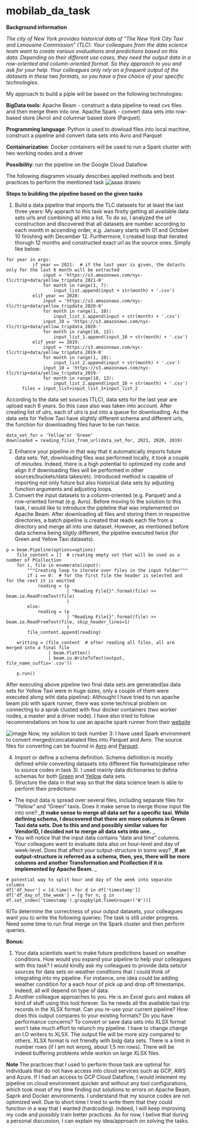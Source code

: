 # mobilab_da_task
**Background information**

_The city of New York provides historical data of "The New York City Taxi and Limousine Commission" (TLC). Your colleagues from the data science team want to create various evaluations and predictions based on this data. Depending on their different use cases, they need the output data in a row-oriented and column-oriented format. So they approach to you and ask for your help. Your colleagues only rely on a frequent output of the datasets in these two formats, so you have a free choice of your specific technologies_.


My approach to build a piple will be based on the following technologies:

**BigData tools**: Apache Beam - construct a data pipeline to read cvs files and then merge them into one. Apache Spark - convert data sets into row-based store (Avro) and columnar based store (Parquet). 

**Programming language**: Python is used to dowload files into local machine, construct a pipeline and convert data sets into Avro and Parquet

**Containarization**: Docker containers will be used to run a Spark cluster with two working nodes and a driver

**Possibility**: run the pipeline on the Google Cloud Dataflow

The following diagramm visually describes applied methods and best practices to perform the mentioned task 
![aaaa drawio](https://user-images.githubusercontent.com/62490672/147796300-4829d01b-8417-461e-938b-e2607d2170ea.png)

**Steps to building the pipeline based on the given tasks**

1) Build a data pipeline that imports the TLC datasets for at least the last three years: My apprach to this task was firstly getting all available data sets urls and combining all into a list. To do so, I analyzed the url construction and discovered that all datasets are number according to each month in accending order, e.g. January starts with 01 and October 10 finishing with December 12. Furthermore, I created loop that iterated thorugh 12 months and constructed exact url as the source ones. Simply like below: 
  ```
  for year in args:
            if year == 2021:  # if the last year is given, the datasts only for the last 6 month will be extracted
                input = 'https://s3.amazonaws.com/nyc-tlc/trip+data/yellow_tripdata_2021-0'
                for month in range(1, 7):
                    input_list.append(input + str(month) + '.csv')
            elif year == 2020:
                input = 'https://s3.amazonaws.com/nyc-tlc/trip+data/yellow_tripdata_2020-0'
                for month in range(1, 10):
                    input_list_1.append(input + str(month) + '.csv')
                input_10 = 'https://s3.amazonaws.com/nyc-tlc/trip+data/yellow_tripdata_2020-'
                for month in range(10, 13):
                    input_list_1.append(input_10 + str(month) + '.csv')
            elif year == 2019:
                input = 'https://s3.amazonaws.com/nyc-tlc/trip+data/yellow_tripdata_2019-0'
                for month in range(1, 10):
                    input_list_2.append(input + str(month) + '.csv')
                input_10 = 'https://s3.amazonaws.com/nyc-tlc/trip+data/yellow_tripdata_2019-'
                for month in range(10, 13):
                    input_list_2.append(input_10 + str(month) + '.csv')
        files = input_list+input_list_1+input_list_2
  ```
  According to the data set sources (TLC), data sets for the last year are upload each 6 years. So this case also was taken into account. After creating list of ulrs, each of ulrs is put into a queue for downloading. As the data sets for Yellow Taxi have slightly different schema and different urls, the function for downloading files have to be run twice. 
  ```
  data_set_for = 'Yellow'or 'Green'
  downloaded = reading_files_from_url(data_set_for, 2021, 2020, 2019)
  ```
  2) Enhance your pipeline in that way that it automatically imports future data sets: Yet, downloading files was performed locally, it took a couple of minuites. Indeed, there is a high potential to optimized my code and align it if downloading files will be performed in other sources/buckets/data lakes/etc. Introduced method is capable of importing not only future but also historical data sets by adjusting function arguments and adjusting loops. 
  3)  Convert the input datasets to a column-oriented (e.g. Parquet) and a row-oriented format (e.g. Avro). Before moving to the solution to this task, I would like to introduce the pipleline that was implemented on Apache Beam. After downloading all files and storing them in respective directories, a batch pipeline is created that reads each file from a directory and merge all into one dataset. However, as mentioned before data schema being sligtly different, the pipeline executed twice (for Green and Yellow Taxi datasets). 

```
p = beam.Pipeline(options=options)
    file_content = []  # creating empty set that will be used as a number of PCollection
    for i, file in enumerate(input):
        """Creating loop to iterate over files in the input folder"""
        if i == 0:  # for the first file the header is selected and for the rest it is omitted
            reading = (p
                       | "Reading File{}".format(file) >> beam.io.ReadFromText(file)
                       )
        else:
            reading = (p
                       | "Reading File{}".format(file) >> beam.io.ReadFromText(file, skip_header_lines=1)
                       )
        file_content.append(reading)

    writting = (file_content  # after reading all files, all are merged into a final file
                | beam.Flatten()
                | beam.io.WriteToText(output, file_name_suffix='.csv'))

    p.run()
```
After executing above pipeline two final data sets are generated(as data sets for Yellow Taxi were in huge sizes, only a couple of them were executed along wiht data pipeline): Althought I have tried to run apache beam job with spark runner, there was some technical problem on connecting to a sprak clusted with four docker containers (two worker nodes, a master and a driver node). I have also tried to follow recommendations on how to use an apache spark runner from their [website](https://beam.apache.org/documentation/runners/spark/#additional-notes)   

![image](https://user-images.githubusercontent.com/62490672/147797276-baee1428-566a-4764-8cba-f3b531f68223.png)
Now, my solution to task number 3: I have used Spark environment to convert merged/concatanated files into Parquet and Avro. The source files for converting can be founnd in [Avro](https://github.com/firuzjon7/mobilab_da_task/blob/main/cvs_to_avro.py) and [Parquet](https://github.com/firuzjon7/mobilab_da_task/blob/main/csv_to_parquet.py).

4) Import or define a schema definition.  Schema definition is mostly defined while converting datasets into different file formats(please refer to source codes in task 3). I used mainly data dictionaries to defina schemas for both [Green](https://www1.nyc.gov/assets/tlc/downloads/pdf/data_dictionary_trip_records_green.pdf) and [Yellow](https://www1.nyc.gov/assets/tlc/downloads/pdf/data_dictionary_trip_records_yellow.pdf) data sets. 
5) Structure the data in that way so that the data science team is able to perform their predictions:
 - The input data is spread over several files, including separate files for “Yellow” and “Green” taxis. Does it make sense to merge those input file into one? _**It make sense to merge all data set for a specific taxi. While defining schema, I descovered that there are more columns in Green Taxi data sets. Due to this and and possibly similar values for VendorID, I decided not to merge all data sets into one.** _
 - You will notice that the input data contains “date and time” columns. Your colleagues want to evaluate data also on hour-level and day of week-level. Does that affect your output-structure in some way? _**If an output-structure is referred as a schema, then, yes, there will be more columns and another Transformation and Pcollection if it is implemented by Apache Beam.** _

```
# potential way to split hour and day of the week into separate columns
df['df_hour'] = [d.time() for d in df['timestamp']]
df['df_day_of_the_week'] = [g for n, g in df.set_index('timestamp').groupby(pd.TimeGrouper('W'))]
```
6)To determine the correctness of your output datasets, your colleagues want you to write the following queries: The task is still under progress. Need some time to run final merge on the Spark cluster and then perform queries.


**Bonus:**
1) Your data scientists want to make future predictions based on weather conditions. How would you expand your pipeline to help your colleagues with this task? I would kindly ask my colleagues to provide data sets/or sources for data sets on weather conditions that I could think of integrating into my pipeline. For instance, one idea could be adding weather condition for a each hour of pick up and drop off timestamps. Indeed, all will depend on type of data. 
2) Another colleague approaches to you. He is an Excel guru and makes all kind of stuff using this tool forever. So he needs all the available taxi trip records in the XLSX format. Can you re-use your current pipeline? How does this output compares to your existing formats? Do you have performance concerns? To convert or save data sets into XLSX format won't take much effort to relunch my pipeline. I have to change change an I.O writers to XLSX. The output file will be more sizy compared to others. XLSX format is not friendly with bidg data sets. There is a limit in number rows (if I am not wrong, about 1,5 mn rows). There will be indeed buffering problems while workin on large XLSX files. 


**Note**
The practices that I used to perform those task are optimal for individuals that do not have access into cloud services such as GCP, AWS and Azure. If I had an access to GCP Cloud Dataflow, I would imlement my pipeline on cloud environment quicker and without any tool configurations, which took most of my time finding out solutions to errors on Apache Beam, Saprk and Docker environments. 
I understand that my source codes are not optimized well. Due to short time I tried to write them that they could function in a way that I wanted (hardcoding). Indeed, I will keep improving my code and possibly train better practices. As for now, I belive that during a personal discussion, I can explain my idea/approach on solving the tasks. 

 
